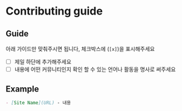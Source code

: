 # Contributing guide

## Guide
아래 가이드만 맞춰주시면 됩니다, 체크박스에 (`[x]`)을 표시해주세요

- [ ] 제일 하단에 추가해주세요
- [ ] 내용에 어떤 커뮤니티인지 확인 할 수 있는 언어나 활동을 명사로 써주세요

## Example
``` markdown
- [Site Name](URL) - 내용
```